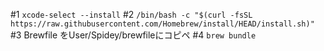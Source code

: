 #1 
`xcode-select --install`
#2 
`/bin/bash -c "$(curl -fsSL https://raw.githubusercontent.com/Homebrew/install/HEAD/install.sh)"`
#3 Brewfile をUser/Spidey/brewfileにコピペ
#4 
`brew bundle`
